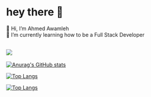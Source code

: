 # hey there 👋


👋 Hi, I’m Ahmed Awamleh<br>
🌱 I’m currently learning how to be a Full Stack Developer




<br>	
<a target="_blank" href="https://www.linkedin.com/in/ahmed-al-awamleh-135781155"><img src="https://img.shields.io/badge/-LinkedIn-0077B5?style=for-the-badge&logo=Linkedin&logoColor=white"></img></a>
&emsp;


[![Anurag's GitHub stats](https://github-readme-stats.vercel.app/api?username=AhmedAwamleh)](https://github.com/AhmedAwamleh/github-readme-stats)

[![Top Langs](https://github-readme-stats.vercel.app/api/top-langs/?username=AhmedAwamleh)](https://github.com/AhmedAwamleh/github-readme-stats)

[![Top Langs](https://github-readme-stats.vercel.app/api/top-langs/?username=AhmedAwamleh&exclude_repo=github-readme-stats,anuraghazra.github.io)](https://github.com/anuraghazra/github-readme-stats)
